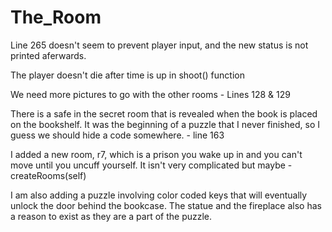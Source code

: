 # The_Room

Line 265 doesn't seem to prevent player input, and the new status is not 
printed aferwards.

The player doesn't die after time is up in shoot() function

We need more pictures to go with the other rooms - Lines 128 & 129

There is a safe in the secret room that is revealed when the book is placed on 
the bookshelf. It was the beginning of a puzzle that I never finished, so I 
guess we should hide a code somewhere. - line 163

I added a new room, r7, which is a prison you wake up in and you can't move until you uncuff yourself. It isn't very complicated but maybe -createRooms(self)

I am also adding a puzzle involving color coded keys that will eventually unlock the door behind the bookcase. The statue and the fireplace also has a reason to exist as they are a part of the puzzle.